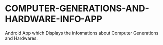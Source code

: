 # COMPUTER-GENERATIONS-AND-HARDWARE-INFO-APP

Android App which Displays the informations about Computer Generations and Hardwares.
